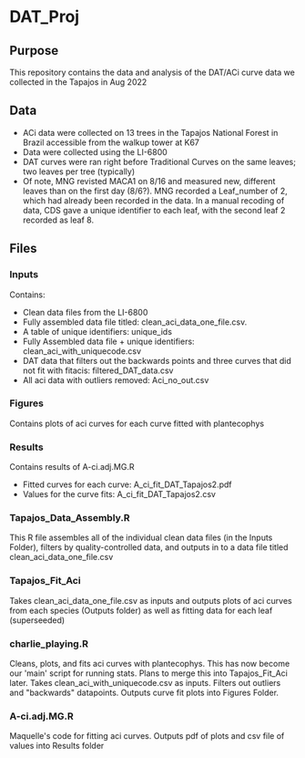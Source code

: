 # DAT_Proj

## Purpose
This repository contains the data and analysis of the DAT/ACi curve data we collected in the Tapajos in Aug 2022

## Data
* ACi data were collected on 13 trees in the Tapajos National Forest in Brazil accessible from the walkup tower at K67
* Data were collected using the LI-6800
* DAT curves were ran right before Traditional Curves on the same leaves; two leaves per tree (typically)
* Of note, MNG revisted MACA1 on 8/16 and measured new, different leaves than on the first day (8/6?). MNG recorded a Leaf_number of 2, which had already been recorded in the data. In a manual recoding of data, CDS gave a unique identifier to each leaf, with the second leaf 2 recorded as leaf 8.

## Files
### Inputs
Contains: 
* Clean data files from the LI-6800
* Fully assembled data file titled: clean_aci_data_one_file.csv. 
* A table of unique identifiers: unique_ids
* Fully Assembled data file + unique identifiers: clean_aci_with_uniquecode.csv
* DAT data that filters out the backwards points and three curves that did not fit with fitacis: filtered_DAT_data.csv
* All aci data with outliers removed: Aci_no_out.csv

### Figures
Contains plots of aci curves for each curve fitted with plantecophys

### Results
Contains results of A-ci.adj.MG.R
* Fitted curves for each curve: A_ci_fit_DAT_Tapajos2.pdf
* Values for the curve fits: A_ci_fit_DAT_Tapajos2.csv

### Tapajos_Data_Assembly.R
This R file assembles all of the individual clean data files (in the Inputs Folder), filters by quality-controlled data, and outputs in to a data file titled clean_aci_data_one_file.csv

### Tapajos_Fit_Aci
Takes clean_aci_data_one_file.csv as inputs and outputs plots of aci curves from each species (Outputs folder) as well as fitting data for each leaf (superseeded)

### charlie_playing.R
Cleans, plots, and fits aci curves with plantecophys. This has now become our 'main' script for running stats. Plans to merge this into Tapajos_Fit_Aci later. Takes clean_aci_with_uniquecode.csv as inputs. Filters out outliers and "backwards" datapoints. Outputs curve fit plots into Figures Folder.

### A-ci.adj.MG.R
Maquelle's code for fitting aci curves. Outputs pdf of plots and csv file of values into Results folder
